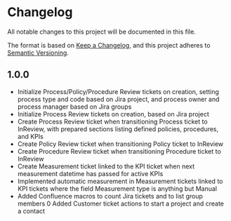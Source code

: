 # Changelog

All notable changes to this project will be documented in this file.

The format is based on
[Keep a Changelog](https://keepachangelog.com/en/1.0.0/),
and this project adheres to
[Semantic Versioning](https://semver.org/spec/v2.0.0.html).

## 1.0.0
- Initialize Process/Policy/Procedure Review tickets on creation, setting process type and code based on Jira project, and process owner and process manager based on Jira groups
- Initialize Process Review tickets on creation, based on Jira project
- Create Process Review ticket when transitioning Process ticket to InReview, with prepared sections listing defined policies, procedures, and KPIs
- Create Policy Review ticket when transitioning Policy ticket to InReview
- Create Procedure Review ticket when transitioning Procedure ticket to InReview
- Create Measurement ticket linked to the KPI ticket when next measurement datetime has passed for active KPIs
- Implemented automatic measurement in Measurement tickets linked to KPI tickets where the field Measurement type is anything but Manual
- Added Confluence macros to count Jira tickets and to list group members
0 Added Customer ticket actions to start a project and create a contact
